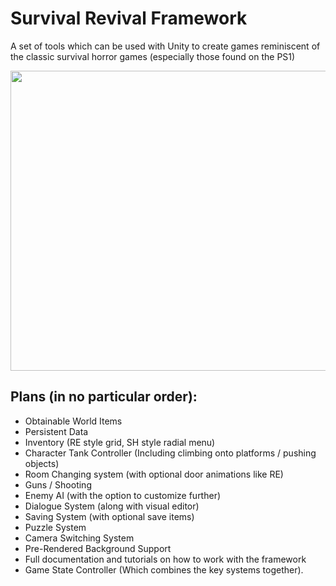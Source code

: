 <h1>Survival Revival Framework</h1>
<p>A set of tools which can be used with Unity to create games reminiscent of the classic survival horror games (especially those found on the PS1)</p>

<img src="https://drive.google.com/file/d/1wO-mKDMpYn5xXF-xNqEHu1qD5VFqVS2S/view?usp=sharing" width="640" height="480"></img>

<h2>Plans (in no particular order):</h2>
<ul>
<li>Obtainable World Items</li>
<li>Persistent Data</li>
<li>Inventory (RE style grid, SH style radial menu)</li>
<li>Character Tank Controller (Including climbing onto platforms / pushing objects)</li>
<li>Room Changing system (with optional door animations like RE)</li>
<li>Guns / Shooting</li>
<li>Enemy AI (with the option to customize further)</li>
<li>Dialogue System (along with visual editor)</li>
<li>Saving System (with optional save items)</li>
<li>Puzzle System</li>
<li>Camera Switching System</li>
<li>Pre-Rendered Background Support</li>
<li>Full documentation and tutorials on how to work with the framework</li>
<li>Game State Controller (Which combines the key systems together).
</ul>
